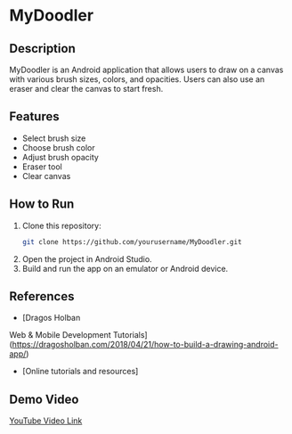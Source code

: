 # MyDoodler

## Description
MyDoodler is an Android application that allows users to draw on a canvas with various brush sizes, colors, and opacities. Users can also use an eraser and clear the canvas to start fresh.

## Features
- Select brush size
- Choose brush color
- Adjust brush opacity
- Eraser tool
- Clear canvas

## How to Run
1. Clone this repository:
    ```bash
    git clone https://github.com/yourusername/MyDoodler.git
    ```
2. Open the project in Android Studio.
3. Build and run the app on an emulator or Android device.

## References
- [Dragos Holban

Web & Mobile Development Tutorials](https://dragosholban.com/2018/04/21/how-to-build-a-drawing-android-app/)
- [Online tutorials and resources]

## Demo Video
[YouTube Video Link](URL_to_your_video)
